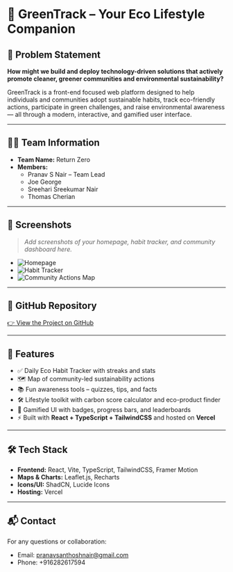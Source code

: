 # 🌿 GreenTrack – Your Eco Lifestyle Companion

## 🧩 Problem Statement

**How might we build and deploy technology-driven solutions that actively promote cleaner, greener communities and environmental sustainability?**

GreenTrack is a front-end focused web platform designed to help individuals and communities adopt sustainable habits, track eco-friendly actions, participate in green challenges, and raise environmental awareness — all through a modern, interactive, and gamified user interface.

---

## 👨‍💻 Team Information

- **Team Name:** Return Zero
- **Members:**
  - Pranav S Nair – Team Lead
  - Joe George
  - Sreehari Sreekumar Nair
  - Thomas Cherian

---

## 📸 Screenshots

> _Add screenshots of your homepage, habit tracker, and community dashboard here._

- ![Homepage](./screenshots/homepage.png)
- ![Habit Tracker](./screenshots/habit-tracker.png)
- ![Community Actions Map](./screenshots/community-map.png)

---

## 🔗 GitHub Repository

[👉 View the Project on GitHub](https://github.com/your-username/green-track)

---

## 🚀 Features

- ✅ Daily Eco Habit Tracker with streaks and stats
- 🗺️ Map of community-led sustainability actions
- 📚 Fun awareness tools – quizzes, tips, and facts
- 🛠️ Lifestyle toolkit with carbon score calculator and eco-product finder
- 🎨 Gamified UI with badges, progress bars, and leaderboards
- ⚡ Built with **React + TypeScript + TailwindCSS** and hosted on **Vercel**

---

## 🛠️ Tech Stack

- **Frontend:** React, Vite, TypeScript, TailwindCSS, Framer Motion
- **Maps & Charts:** Leaflet.js, Recharts
- **Icons/UI:** ShadCN, Lucide Icons
- **Hosting:** Vercel

---

## 📬 Contact

For any questions or collaboration:
- Email: pranavsanthoshnair@gmail.com
- Phone: +916282617594
  
